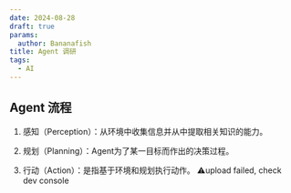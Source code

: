 ```yaml
---
date: 2024-08-28
draft: true
params:
  author: Bananafish
title: Agent 调研
tags:
  - AI
---
```

## Agent 流程

1. 感知（Perception）：从环境中收集信息并从中提取相关知识的能力。
    
2. 规划（Planning）：Agent为了某一目标而作出的决策过程。
    
3. 行动（Action）：是指基于环境和规划执行动作。
⚠️upload failed, check dev console
